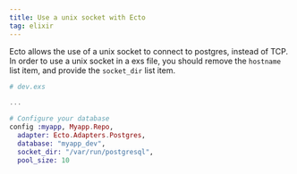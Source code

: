 ```yaml
---
title: Use a unix socket with Ecto
tag: elixir
---
```


Ecto allows the use of a unix socket to connect to postgres, instead of TCP. In order to use a unix socket in a exs file, you should remove the `hostname` list item, and provide the `socket_dir` list item.

```elixir
# dev.exs

...

# Configure your database
config :myapp, Myapp.Repo,
  adapter: Ecto.Adapters.Postgres,
  database: "myapp_dev",
  socket_dir: "/var/run/postgresql",
  pool_size: 10

```
